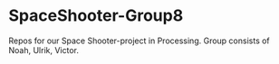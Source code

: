 # SpaceShooter-Group8
Repos for our Space Shooter-project in Processing. Group consists of Noah, Ulrik, Victor.
